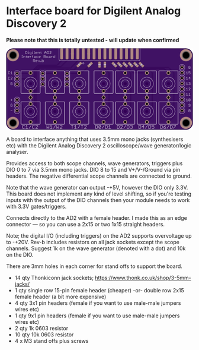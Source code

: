# Interface board for Digilent Analog Discovery 2

**Please note that this is totally untested - will update when confirmed**

![Board rev-b](analogdiscoveryIO-rev-b.png)

A board to interface anything that uses 3.5mm mono jacks (synthesisers etc) with the Digilent Analog Discovery 2 oscilloscope/wave generator/logic analyser.

Provides access to both scope channels, wave generators, triggers plus DIO 0 to 7 via 3.5mm mono jacks. DIO 8 to 15 and V+/V-/Ground via pin headers. The negative differential scope channels are connected to ground.

Note that the wave generator can output -+5V, however the DIO only 3.3V. This board does not implement any kind of level shifting, so if you're testing inputs with the output of the DIO channels then your module needs to work with 3.3V gates/triggers.

Connects directly to the AD2 with a female header. I made this as an edge connector — so you can use a 2x15 or two 1x15 straight headers.

Note; the digital I/O (including triggers) on the AD2 supports overvoltage up to -+20V. Rev-b includes resistors on all jack sockets except the scope channels. Suggest 1k on the wave generator (denoted with a dot) and 10k on the DIO.

There are 3mm holes in each corner for stand offs to support the board.

* 14 qty Thonkiconn jack sockets; https://www.thonk.co.uk/shop/3-5mm-jacks/
* 1 qty single row 15-pin female header (cheaper) -or- double row 2x15 female header (a bit more expensive)
* 4 qty 3x1 pin headers (female if you want to use male-male jumpers wires etc)
* 1 qty 9x1 pin headers (female if you want to use male-male jumpers wires etc)
* 2 qty 1k 0603 resistor
* 10 qty 10k 0603 resistor
* 4 x M3 stand offs plus screws
